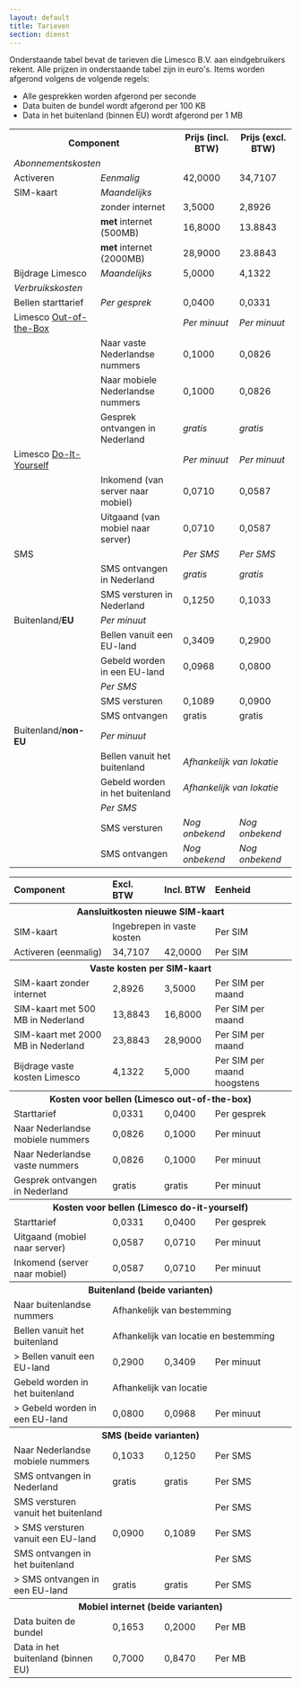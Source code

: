 ```yaml
---
layout: default
title: Tarieven
section: dienst
---
```

Onderstaande tabel bevat de tarieven die Limesco B.V. aan eindgebruikers rekent. Alle prijzen in onderstaande tabel zijn in euro's. Items worden afgerond volgens de volgende regels:
* Alle gesprekken worden afgerond per seconde
* Data buiten de bundel wordt afgerond per 100 KB
* Data in het buitenland (binnen EU) wordt afgerond per 1 MB

<table class="table table-condensed">
<tr>
    <th colspan="2">Component</th>
    <th>Prijs (incl. BTW)</th>
    <th>Prijs (excl. BTW)</th>
</tr>
<tr>
    <td colspan="4"><em>Abonnementskosten</em></td>
</tr>
<tr>
    <td>Activeren</td>
    <td><em>Eenmalig</em></td>
    <td>42,0000</td>
    <td>34,7107</td>
</tr>
<tr>
    <td>SIM-kaart</td>
    <td><em>Maandelijks</em></td>
    <td colspan="2">&nbsp;</td>
</tr>
<tr>
    <td>&nbsp;</td>
    <td>zonder internet</td>
    <td>3,5000</td>
    <td>2,8926</td>
</tr>
<tr>
    <td>&nbsp;</td>
    <td><strong>met</strong> internet (500MB)</td>
    <td>16,8000</td>
    <td>13.8843</td>
</tr>
<tr>
    <td>&nbsp;</td>
    <td><strong>met</strong> internet (2000MB)</td>
    <td>28,9000</td>
    <td>23.8843</td>
</tr>

<tr>
    <td>Bijdrage Limesco</td>
    <td><em>Maandelijks</em></td>
    <td>5,0000</td>
    <td>4,1322</td>
</tr>

<tr>
    <td colspan="2"><em>Verbruikskosten</em></td>
    <td colspan="2">&nbsp;</td>
</tr>

<tr>
    <td>Bellen starttarief</td>
    <td><em>Per gesprek</em></td>
    <td>0,0400</td>
    <td>0,0331</td>
</tr>
<tr>
    <td>Limesco <a href="/dienst/out-of-the-box.html">Out-of-the-Box</a></td>
    <td>&nbsp;</td>
    <td><em>Per minuut</em></td>
    <td><em>Per minuut</em></td>
</tr>

<tr>
    <td>&nbsp;</td>
    <td>Naar vaste Nederlandse nummers</td>
    <td>0,1000</td>
    <td>0,0826</td>
</tr>
<tr>
    <td>&nbsp;</td>
    <td>Naar mobiele Nederlandse nummers</td>
    <td>0,1000</td>
    <td>0,0826</td>
</tr>
<tr>
    <td>&nbsp;</td>
    <td>Gesprek ontvangen in Nederland</td>
    <td><em>gratis</em></td>
    <td><em>gratis</em></td>
</tr>
<tr>
    <td>Limesco <a href="/dienst/do-it-yourself.html">Do-It-Yourself</a></td>
    <td>&nbsp;</td>
    <td><em>Per minuut</em></td>
    <td><em>Per minuut</em></td>
</tr>

<tr>
    <td>&nbsp;</td>
    <td>Inkomend (van server naar mobiel)</td>
    <td>0,0710</td>
    <td>0,0587</td>
</tr>
<tr>
    <td>&nbsp;</td>
    <td>Uitgaand (van mobiel naar server)</td>
    <td>0,0710</td>
    <td>0,0587</td>
</tr>

<tr>
    <td>SMS</td>
    <td>&nbsp;</td>
    <td><em>Per SMS</em></td>
    <td><em>Per SMS</em></td>
</tr>
<tr>
    <td>&nbsp;</td>
    <td>SMS ontvangen in Nederland</td>
    <td><em>gratis</em></td>
    <td><em>gratis</em></td>
</tr>
<tr>
    <td>&nbsp;</td>
    <td>SMS versturen in Nederland</td>
    <td>0,1250</td>
    <td>0,1033</td>
</tr>

<tr>
    <td>Buitenland/<strong>EU</strong></td>
    <td><em>Per minuut</em></td>
    <td colspan="2">&nbsp;</td>
</tr>
<tr>
    <td>&nbsp;</td>
    <td>Bellen vanuit een EU-land</td>
    <td>0,3409</td>
    <td>0,2900</td>
</tr>
<tr>
    <td>&nbsp;</td>
    <td>Gebeld worden in een EU-land</td>
    <td>0,0968</td>
    <td>0,0800</td>
</tr>

<tr>
    <td>&nbsp;</td>
    <td><em>Per SMS</em></td>
    <td colspan="2">&nbsp;</td>
</tr>
<tr>
    <td>&nbsp;</td>
    <td>SMS versturen</td>
    <td>0,1089</td>
    <td>0,0900</td>
</tr>
<tr>
    <td>&nbsp;</td>
    <td>SMS ontvangen</td>
    <td>gratis</td>
    <td>gratis</td>
</tr>
<tr>
    <td>Buitenland/<strong>non-EU</strong></td>
    <td><em>Per minuut</em></td>
    <td colspan="2">&nbsp;</td>
</tr>
<tr>
    <td>&nbsp;</td>
    <td>Bellen vanuit het buitenland</td>
    <td colspan="2"><em>Afhankelijk van lokatie</em></td>
</tr>
<tr>
    <td>&nbsp;</td>
    <td>Gebeld worden in het buitenland</td>
    <td colspan="2"><em>Afhankelijk van lokatie</em></td>
</tr>
<tr>
    <td>&nbsp;</td>
    <td><em>Per SMS</em></td>
    <td colspan="2">&nbsp;</td>
</tr>
<tr>
    <td>&nbsp;</td>
    <td>SMS versturen</td>
    <td><em>Nog onbekend</em></td>
    <td><em>Nog onbekend</em></td>
</tr>
<tr>
    <td>&nbsp;</td>
    <td>SMS ontvangen</td>
    <td><em>Nog onbekend</em></td>
    <td><em>Nog onbekend</em></td>
</tr>
</table>


<table class="wikitable">
<tr>
<td> <b>Component</b> </td>
<td> <b>Excl. BTW</b> </td>
<td> <b>Incl. BTW</b> </td>
<td> <b>Eenheid</b>
</td></tr>
<tr>
<th colspan="5"> Aansluitkosten nieuwe SIM-kaart
</th></tr>
<tr>
<td> SIM-kaart </td>
<td colspan="2"> Ingebrepen in vaste kosten </td>
<td> Per SIM
</td></tr>
<tr>
<td> Activeren (eenmalig) </td>
<td> 34,7107 </td>
<td> 42,0000 </td>
<td> Per SIM
</td></tr>
<tr>
<th colspan="5"> Vaste kosten per SIM-kaart
</th></tr>
<tr>
<td> SIM-kaart zonder internet </td>
<td> 2,8926 </td>
<td> 3,5000 </td>
<td> Per SIM per maand
</td></tr>
<tr>
<td> SIM-kaart met 500 MB in Nederland </td>
<td> 13,8843 </td>
<td> 16,8000 </td>
<td> Per SIM per maand
</td></tr>
<tr>
<td> SIM-kaart met 2000 MB in Nederland </td>
<td> 23,8843 </td>
<td> 28,9000 </td>
<td> Per SIM per maand
</td></tr>
<tr>
<td>Bijdrage vaste kosten Limesco</td>
<td> 4,1322 </td>
<td> 5,000 </td>
<td> Per SIM per maand hoogstens
</td></tr>
<tr>
<th colspan="5"> Kosten voor bellen (Limesco out-of-the-box)
</th></tr>
<tr>
<td> Starttarief </td>
<td> 0,0331 </td>
<td> 0,0400 </td>
<td> Per gesprek
</td></tr>
<tr>
<td> Naar Nederlandse mobiele nummers </td>
<td> 0,0826 </td>
<td> 0,1000 </td>
<td> Per minuut
</td></tr>
<tr>
<td> Naar Nederlandse vaste nummers </td>
<td> 0,0826 </td>
<td> 0,1000 </td>
<td> Per minuut
</td></tr>
<tr>
<td> Gesprek ontvangen in Nederland </td>
<td> gratis </td>
<td> gratis </td>
<td> Per minuut
</td></tr>
<tr>
<th colspan="5"> Kosten voor bellen (Limesco do-it-yourself)
</th></tr>
<tr>
<td> Starttarief </td>
<td> 0,0331 </td>
<td> 0,0400 </td>
<td> Per gesprek
</td></tr>
<tr>
<td> Uitgaand (mobiel naar server) </td>
<td> 0,0587 </td>
<td> 0,0710 </td>
<td> Per minuut
</td></tr>
<tr>
<td> Inkomend (server naar mobiel) </td>
<td> 0,0587 </td>
<td> 0,0710 </td>
<td> Per minuut
</td></tr>
<tr>
<th colspan="5"> Buitenland (beide varianten)
</th></tr>
<tr>
<td> Naar buitenlandse nummers </td>
<td colspan="3"> Afhankelijk van bestemming
</td></tr>
<tr>
<td> Bellen vanuit het buitenland </td>
<td colspan="3"> Afhankelijk van locatie en bestemming
</td></tr>
<tr>
<td> &gt; Bellen vanuit een EU-land </td>
<td> 0,2900 </td>
<td> 0,3409 </td>
<td> Per minuut
</td></tr>
<tr>
<td> Gebeld worden in het buitenland </td>
<td colspan="3"> Afhankelijk van locatie
</td></tr>
<tr>
<td> &gt; Gebeld worden in een EU-land </td>
<td> 0,0800 </td>
<td> 0,0968 </td>
<td> Per minuut
</td></tr>


<tr>
<th colspan="5"> SMS (beide varianten)
</th></tr>
<tr>
<td> Naar Nederlandse mobiele nummers </td>
<td> 0,1033 </td>
<td> 0,1250 </td>
<td> Per SMS
</td></tr>
<tr>
<td> SMS ontvangen in Nederland </td>
<td> gratis </td>
<td> gratis </td>
<td> Per SMS
</td></tr>
<tr>
<td> SMS versturen vanuit het buitenland </td>
<td> </td>
<td> </td>
<td> Per SMS
</td></tr>
<tr>
<td> &gt; SMS versturen vanuit een EU-land </td>
<td> 0,0900 </td>
<td> 0,1089 </td>
<td> Per SMS
</td></tr>
<tr>
<td> SMS ontvangen in het buitenland </td>
<td>  </td>
<td> </td>
<td> Per SMS
</td></tr>
<tr>
<td> &gt; SMS ontvangen in een EU-land </td>
<td> gratis </td>
<td> gratis </td>
<td> Per SMS
</td></tr>
<tr>
<th colspan="5"> Mobiel internet (beide varianten)
</th></tr>
<tr>
<td> Data buiten de bundel </td>
<td> 0,1653 </td>
<td> 0,2000 </td>
<td> Per MB
</td></tr>
<tr>
<td> Data in het buitenland (binnen EU) </td>
<td> 0,7000 </td>
<td> 0,8470 </td>
<td> Per MB
</td></tr>
</table>
